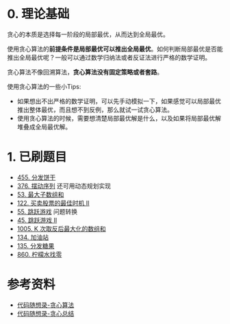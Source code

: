 # 0. 理论基础

贪心的本质是选择每一阶段的局部最优，从而达到全局最优。

使用贪心算法的**前提条件是局部最优可以推出全局最优**。如何判断局部最优是否能推出全局最优呢？一般可以通过数学归纳法或者反证法进行严格的数学证明。
    
贪心算法不像回溯算法，**贪心算法没有固定策略或者套路**。

使用贪心算法的一些小Tips:
  - 如果想出不出严格的数学证明，可以先手动模拟一下，如果感觉可以局部最优推出整体最优，而且想不到反例，那么就试一试贪心算法。
  - 使用贪心算法的时候，需要想清楚局部最优解是什么，以及如果将局部最优解堆叠成全局最优解。

# 1. 已刷题目
- [455. 分发饼干](https://leetcode.cn/problems/assign-cookies/submissions/)
- [376. 摆动序列](https://leetcode.cn/problems/wiggle-subsequence/submissions/) 还可用动态规划实现
- [53. 最大子数组和](https://leetcode.cn/problems/maximum-subarray/submissions/)
- [122. 买卖股票的最佳时机 II](https://leetcode.cn/problems/best-time-to-buy-and-sell-stock-ii/submissions/)
- [55. 跳跃游戏](https://leetcode.cn/problems/jump-game/submissions/) 问题转换
- [45. 跳跃游戏 II](https://leetcode.cn/problems/jump-game-ii/description/)
- [1005. K 次取反后最大化的数组和](https://leetcode.cn/problems/maximize-sum-of-array-after-k-negations/submissions/)
- [134. 加油站](https://leetcode.cn/problems/gas-station/submissions/)
- [135. 分发糖果](https://leetcode.cn/problems/candy/submissions/)
- [860. 柠檬水找零](https://leetcode.cn/problems/lemonade-change/submissions/)

# 参考资料
- [代码随想录-贪心算法](https://github.com/NAMZseng/leetcode-master/blob/master/problems/%E8%B4%AA%E5%BF%83%E7%AE%97%E6%B3%95%E7%90%86%E8%AE%BA%E5%9F%BA%E7%A1%80.md)
- [代码随想录-贪心总结](https://github.com/NAMZseng/leetcode-master/blob/master/problems/%E8%B4%AA%E5%BF%83%E7%AE%97%E6%B3%95%E6%80%BB%E7%BB%93%E7%AF%87.md)
